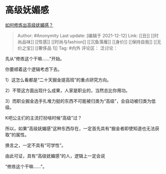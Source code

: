 # 高级妩媚感
[如何修炼出高级妩媚感？](https://www.zhihu.com/question/57081545/answer/2267894171)

> Author: #Anonymity
> Last update: [编辑于 2021-12-12]
> Link: [[丑]] [[时尚品味]] [[性感]] [[时尚与fashion]] [[沉鱼落雁]] [[身价]] [[保持自我]] [[无价之宝]] [[奢侈品 1]]
> Tag: #内外
> 评论区：
> 泛讨论：

先从“修炼这个干嘛……”开始。

你要顺着这个逻辑考虑下去。

1）这怎么看都是“二十天掘金提高班”的重点研究方向。

2）不管这方面出现什么成果，人家是职业的，当然总比你用功。

3）而职业掘金选手扎堆力挺的东西不可能被归类为“高级”，会自动被归类为低级。

K吧公主们的主流打扮啥时候“高级”过？

所以，如果“高级妩媚感“这种东西存在，一定首先具有“掘金者即使知道也无法获取”的属性。

换言之，一定不具有“可学性”。

由此可证，具有“高级妩媚感”的人，逻辑上一定会说

“修炼这个干嘛……”。
